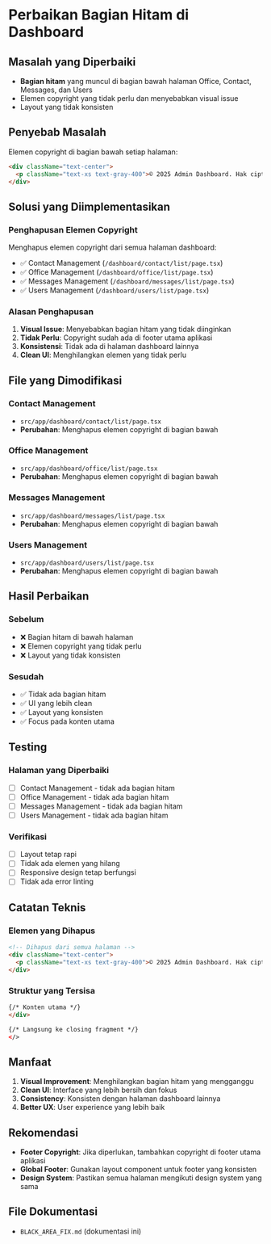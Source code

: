 # Perbaikan Bagian Hitam di Dashboard

## Masalah yang Diperbaiki
- **Bagian hitam** yang muncul di bagian bawah halaman Office, Contact, Messages, dan Users
- Elemen copyright yang tidak perlu dan menyebabkan visual issue
- Layout yang tidak konsisten

## Penyebab Masalah
Elemen copyright di bagian bawah setiap halaman:
```html
<div className="text-center">
  <p className="text-xs text-gray-400">© 2025 Admin Dashboard. Hak cipta dilindungi.</p>
</div>
```

## Solusi yang Diimplementasikan

### **Penghapusan Elemen Copyright**
Menghapus elemen copyright dari semua halaman dashboard:
- ✅ Contact Management (`/dashboard/contact/list/page.tsx`)
- ✅ Office Management (`/dashboard/office/list/page.tsx`)
- ✅ Messages Management (`/dashboard/messages/list/page.tsx`)
- ✅ Users Management (`/dashboard/users/list/page.tsx`)

### **Alasan Penghapusan**
1. **Visual Issue**: Menyebabkan bagian hitam yang tidak diinginkan
2. **Tidak Perlu**: Copyright sudah ada di footer utama aplikasi
3. **Konsistensi**: Tidak ada di halaman dashboard lainnya
4. **Clean UI**: Menghilangkan elemen yang tidak perlu

## File yang Dimodifikasi

### **Contact Management**
- `src/app/dashboard/contact/list/page.tsx`
- **Perubahan**: Menghapus elemen copyright di bagian bawah

### **Office Management**
- `src/app/dashboard/office/list/page.tsx`
- **Perubahan**: Menghapus elemen copyright di bagian bawah

### **Messages Management**
- `src/app/dashboard/messages/list/page.tsx`
- **Perubahan**: Menghapus elemen copyright di bagian bawah

### **Users Management**
- `src/app/dashboard/users/list/page.tsx`
- **Perubahan**: Menghapus elemen copyright di bagian bawah

## Hasil Perbaikan

### **Sebelum**
- ❌ Bagian hitam di bawah halaman
- ❌ Elemen copyright yang tidak perlu
- ❌ Layout yang tidak konsisten

### **Sesudah**
- ✅ Tidak ada bagian hitam
- ✅ UI yang lebih clean
- ✅ Layout yang konsisten
- ✅ Focus pada konten utama

## Testing

### **Halaman yang Diperbaiki**
- [ ] Contact Management - tidak ada bagian hitam
- [ ] Office Management - tidak ada bagian hitam
- [ ] Messages Management - tidak ada bagian hitam
- [ ] Users Management - tidak ada bagian hitam

### **Verifikasi**
- [ ] Layout tetap rapi
- [ ] Tidak ada elemen yang hilang
- [ ] Responsive design tetap berfungsi
- [ ] Tidak ada error linting

## Catatan Teknis

### **Elemen yang Dihapus**
```html
<!-- Dihapus dari semua halaman -->
<div className="text-center">
  <p className="text-xs text-gray-400">© 2025 Admin Dashboard. Hak cipta dilindungi.</p>
</div>
```

### **Struktur yang Tersisa**
```html
{/* Konten utama */}
</div>

{/* Langsung ke closing fragment */}
</>
```

## Manfaat

1. **Visual Improvement**: Menghilangkan bagian hitam yang mengganggu
2. **Clean UI**: Interface yang lebih bersih dan fokus
3. **Consistency**: Konsisten dengan halaman dashboard lainnya
4. **Better UX**: User experience yang lebih baik

## Rekomendasi

- **Footer Copyright**: Jika diperlukan, tambahkan copyright di footer utama aplikasi
- **Global Footer**: Gunakan layout component untuk footer yang konsisten
- **Design System**: Pastikan semua halaman mengikuti design system yang sama

## File Dokumentasi

- `BLACK_AREA_FIX.md` (dokumentasi ini)


